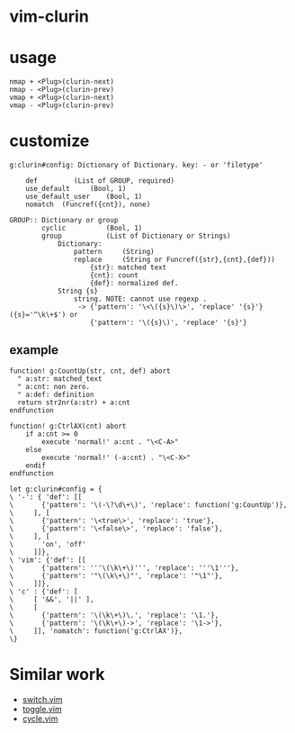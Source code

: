 vim-clurin
=====================

# usage

```vim
nmap + <Plug>(clurin-next)
nmap - <Plug>(clurin-prev)
vmap + <Plug>(clurin-next)
vmap - <Plug>(clurin-prev)
```

# customize

```
g:clurin#config: Dictionary of Dictionary. key: - or 'filetype'

	def			(List of GROUP, required)
	use_default		(Bool, 1)
	use_default_user	(Bool, 1)
	nomatch  (Funcref({cnt}), none)

GROUP:: Dictionary or group
		cyclic			(Bool, 1)
		group			(List of Dictionary or Strings)
			Dictionary:
				pattern		(String)
				replace		(String or Funcref({str},{cnt},{def}))
					{str}: matched text
					{cnt}: count
					{def}: normalized def.
			String {s}
				string. NOTE: cannot use regexp .
				 -> {'pattern': '\<\({s}\)\>', 'replace' '{s}'} ({s}='^\k\+$') or
				    {'pattern': '\({s}\)', 'replace' '{s}'}
```

## example

```vim
function! g:CountUp(str, cnt, def) abort
  " a:str: matched_text
  " a:cnt: non zero.
  " a:def: definition
  return str2nr(a:str) + a:cnt
endfunction

function! g:CtrlAX(cnt) abort
	if a:cnt >= 0
		execute 'normal!' a:cnt . "\<C-A>"
	else
		execute 'normal!' (-a:cnt) . "\<C-X>"
	endif
endfunction

let g:clurin#config = {
\ '-': { 'def': [[
\       {'pattern': '\(-\?\d\+\)', 'replace': function('g:CountUp')},
\     ], [
\       {'pattern': '\<true\>', 'replace': 'true'},
\       {'pattern': '\<false\>', 'replace': 'false'},
\     ], [
\       'on', 'off'
\     ]]},
\ 'vim': {'def': [[
\       {'pattern': '''\(\k\+\)''', 'replace': '''\1'''},
\       {'pattern': '"\(\k\+\)"', 'replace': '"\1"'},
\     ]]},
\ 'c' : {'def': [
\     [ '&&', '||' ],
\     [
\       {'pattern': '\(\k\+\)\.', 'replace': '\1.'},
\       {'pattern': '\(\k\+\)->', 'replace': '\1->'},
\     ]], 'nomatch': function('g:CtrlAX')},
\}
```


# Similar work

- [switch.vim](https://github.com/AndrewRadev/switch.vim)
- [toggle.vim](http://www.vim.org/scripts/script.php?script_id=895)
- [cycle.vim](https://github.com/zef/vim-cycle)

